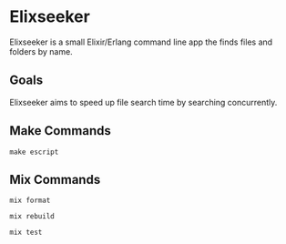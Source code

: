 # Elixseeker
Elixseeker is a small Elixir/Erlang command line app the finds files and folders by name.

## Goals
Elixseeker aims to speed up file search time by searching concurrently.

## Make Commands
`make escript`

## Mix Commands
`mix format`

`mix rebuild`

`mix test`